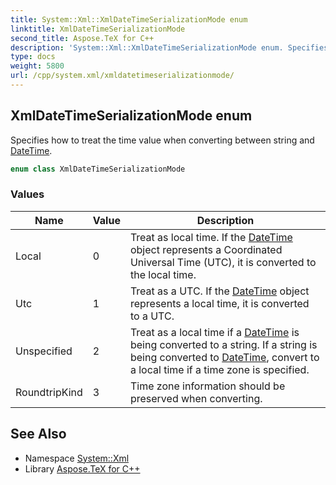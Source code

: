 ```yaml
---
title: System::Xml::XmlDateTimeSerializationMode enum
linktitle: XmlDateTimeSerializationMode
second_title: Aspose.TeX for C++
description: 'System::Xml::XmlDateTimeSerializationMode enum. Specifies how to treat the time value when converting between string and DateTime in C++.'
type: docs
weight: 5800
url: /cpp/system.xml/xmldatetimeserializationmode/
---
```

## XmlDateTimeSerializationMode enum


Specifies how to treat the time value when converting between string and [DateTime](../../system/datetime/).

```cpp
enum class XmlDateTimeSerializationMode
```

### Values

| Name | Value | Description |
| --- | --- | --- |
| Local | 0 | Treat as local time. If the [DateTime](../../system/datetime/) object represents a Coordinated Universal Time (UTC), it is converted to the local time. |
| Utc | 1 | Treat as a UTC. If the [DateTime](../../system/datetime/) object represents a local time, it is converted to a UTC. |
| Unspecified | 2 | Treat as a local time if a [DateTime](../../system/datetime/) is being converted to a string. If a string is being converted to [DateTime](../../system/datetime/), convert to a local time if a time zone is specified. |
| RoundtripKind | 3 | Time zone information should be preserved when converting. |

## See Also

* Namespace [System::Xml](../)
* Library [Aspose.TeX for C++](../../)

